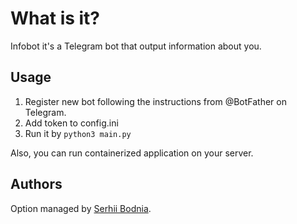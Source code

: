# What is it? 

Infobot it's a Telegram bot that output information about you.


## Usage

1. Register new bot following the instructions from @BotFather on Telegram.
2. Add token to config.ini
3. Run it by ```python3 main.py```

Also, you can run containerized application on your server.

## Authors

Option managed by [Serhii Bodnia](https://github.com/sbodnia).